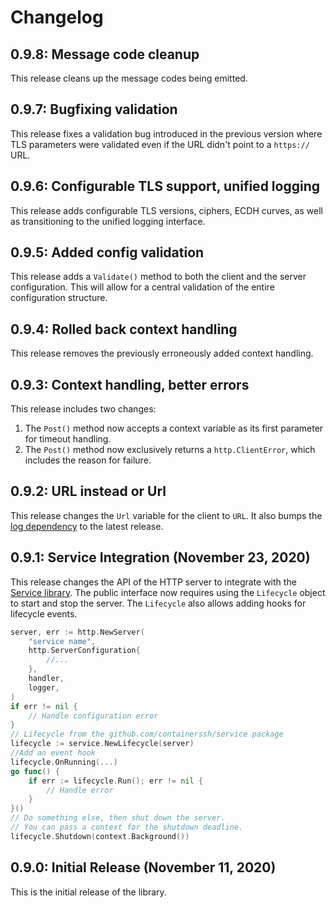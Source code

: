 # Changelog

## 0.9.8: Message code cleanup

This release cleans up the message codes being emitted.

## 0.9.7: Bugfixing validation

This release fixes a validation bug introduced in the previous version where TLS parameters were validated even if the URL didn't point to a `https://` URL.

## 0.9.6: Configurable TLS support, unified logging

This release adds configurable TLS versions, ciphers, ECDH curves, as well as transitioning to the unified logging interface. 

## 0.9.5: Added config validation

This release adds a `Validate()` method to both the client and the server configuration. This will allow for a central validation of the entire configuration structure.

## 0.9.4: Rolled back context handling

This release removes the previously erroneously added context handling.

## 0.9.3: Context handling, better errors

This release includes two changes:

1. The `Post()` method now accepts a context variable as its first parameter for timeout handling.
2. The `Post()` method now exclusively returns a `http.ClientError`, which includes the reason for failure.

## 0.9.2: URL instead or Url

This release changes the `Url` variable for the client to `URL`. It also bumps the [log dependency](https://github.com/containerssh/log) to the latest release.

## 0.9.1: Service Integration (November 23, 2020)

This release changes the API of the HTTP server to integrate with the [Service library](https://github.com/containerssh/service). The public interface now requires using the `Lifecycle` object to start and stop the server. The `Lifecycle` also allows adding hooks for lifecycle events.

```go
server, err := http.NewServer(
    "service name",
    http.ServerConfiguration{
        //...
    },
    handler,
    logger,
)
if err != nil {
    // Handle configuration error
}
// Lifecycle from the github.com/containerssh/service package
lifecycle := service.NewLifecycle(server)
//Add an event hook
lifecycle.OnRunning(...)
go func() {
    if err := lifecycle.Run(); err != nil {
        // Handle error
    }
}()
// Do something else, then shut down the server.
// You can pass a context for the shutdown deadline.
lifecycle.Shutdown(context.Background())
```

## 0.9.0: Initial Release (November 11, 2020)

This is the initial release of the library.